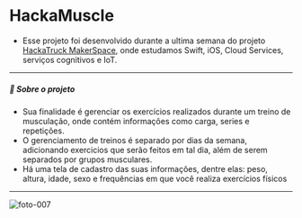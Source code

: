 # HackaMuscle
* Esse projeto foi desenvolvido durante a ultima semana do projeto [HackaTruck MakerSpace](https://hackatruck.com.br/), onde estudamos Swift, iOS, Cloud Services, serviços cognitivos e IoT.
***
##### 💭 Sobre o projeto
* Sua finalidade é gerenciar os exercícios realizados durante um treino de musculação, onde contém informaçôes como carga, series e repetições.
* O gerenciamento de treinos é separado por dias da semana, adicionando exercicios que serão feitos em tal dia, além de serem separados por grupos musculares.
* Há uma tela de cadastro das suas informaçôes, dentre elas: peso, altura, idade, sexo e frequências em que você realiza exercícios físicos
***
![foto-007](https://github.com/correasouza/hackamuscle/assets/153029491/4e1459c7-2693-4ec1-a43f-791abeeffbb0)
